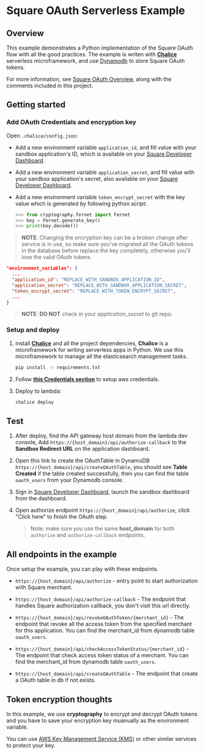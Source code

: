 # Square OAuth Serverless Example

## Overview
This example demonstrates a Python implementation of the Square OAuth flow with all the good practices.
The example is writen with [**Chalice**](https://github.com/aws/chalice) serverless microframework, and
use [Dynamodb](https://aws.amazon.com/dynamodb/) to store Square OAuth tokens.

For more information, see [Square OAuth Overview](https://developer.squareup.com/docs/auth), along with the
comments included in this project.

## Getting started

### Add OAuth Credentials and encryption key 

  Open `.chalice/config.json`:

  * Add a new environment variable `application_id`, and fill value with your sandbox application's ID, which is available on your
    [Square Developer Dashboard](https://developer.squareup.com/apps).

  * Add a new environment variable `application_secret`, and fill value with your sandbox application's secret, also available on your
    [Square Developer Dashboard](https://developer.squareup.com/apps).

  * Add a new environment variable `token_encrypt_secret` with the key value which is generated by following python script:

      ```Python
      >>> from cryptography.fernet import Fernet
      >>> key = Fernet.generate_key()
      >>> print(key.decode())
      ```

  > **NOTE**: Changing the encryption key can be a broken change after service is in use, so make sure you've migrated all the OAuth tokens
      in the database before replace the key completely, otherwise you'll lose the valid OAuth tokens.

  ```json
  "environment_variables": {
    ...
    "application_id": "REPLACE_WITH_SANDBOX_APPLICATION_ID",
    "application_secret": "REPLACE_WITH_SANDBOX_APPLICATION_SECRET",
    "token_encrypt_secret": "REPLACE_WITH_TOKEN_ENCRYPT_SECRET",
    ...
  }
  ```

> **NOTE**: **DO NOT** check in your *application_secret* to git repo.

### Setup and deploy

  1. install [**Chalice**](https://github.com/aws/chalice) and all the project dependencies, **Chalice** is a
  microframework for writing serverless apps in Python. We use this microframework to manage all the elasticsearch management tasks.
      ```bash
      pip install -r requirements.txt
      ```

  1. Follow [**this Credentials section**](https://github.com/aws/chalice#credentials) to setup aws credentials.

  1. Deploy to lambda:
      ```bash
      chalice deploy
      ```

## Test

  1. After deploy, find the API gateway host domain from the lambda dev console, Add `https://{host_domain}/api/authorize-callback`
  to the **Sandbox Redirect URL** on the application dashboard.

  1. Open this link to create the OAuthTable in DynamoDB `https://{host_domain}/api/createOAuthTable`, you should see **Table Created** if the table created successfully, then you can find the table `oauth_users` from your Dynamodb console.

  1. Sign in [Square Developer Dashboard](https://developer.squareup.com/apps), launch the sandbox dashboard from the dashboard.

  1. Open authorize endpoint `https://{host_domain}/api/authorize`, click "Click here" to finish the OAuth step.

      > Note: make sure you use the same **host_domain** for both `authorize` and `authorize-callback` endpoints.

## All endpoints in the example

Once setup the example, you can play with these endpoints.

  * `https://{host_domain}/api/authorize` - entry point to start authorization with Square merchant.

  * `https://{host_domain}/api/authorize-callback` - The endpoint that handles Square authorization callback, you don't visit this url directly.

  * `https://{host_domain}/api/revokeOAuthToken/{merchant_id}` - The endpoint that revoke all the access token from the specified merchant for this application. You can find the merchant_id from dynamodb table `oauth_users`.

  * `https://{host_domain}/api/checkAccessTokenStatus/{merchant_id}` - The endpoint that check access token status of a merchant. You can find the merchant_id from dynamodb table `oauth_users`.

  * `https://{host_domain}/api/createOAuthTable` - The endpoint that create a OAuth table in db if not exists.


## Token encryption thoughts

In this example, we use **cryptography** to encrypt and decrypt OAuth tokens and you have to save your encryption
key muanually as the environment variable.

You can use [AWS Key Management Service (KMS)](https://docs.aws.amazon.com/kms/latest/developerguide/overview.html)
or other similar services to protect your key.
